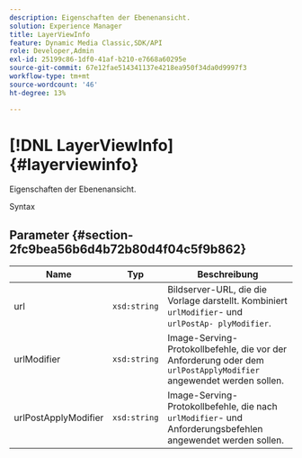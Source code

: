 ```yaml
---
description: Eigenschaften der Ebenenansicht.
solution: Experience Manager
title: LayerViewInfo
feature: Dynamic Media Classic,SDK/API
role: Developer,Admin
exl-id: 25199c86-1df0-41af-b210-e7668a60295e
source-git-commit: 67e12fae514341137e4218ea950f34da0d9997f3
workflow-type: tm+mt
source-wordcount: '46'
ht-degree: 13%

---
```


# [!DNL LayerViewInfo]{#layerviewinfo}

Eigenschaften der Ebenenansicht.

Syntax

## Parameter {#section-2fc9bea56b6d4b72b80d4f04c5f9b862}

| Name | Typ | Beschreibung |
|---|---|---|
| url | `xsd:string` | Bildserver-URL, die die Vorlage darstellt. Kombiniert `urlModifier`- und `urlPostAp- plyModifier`. |
| urlModifier | `xsd:string` | Image-Serving-Protokollbefehle, die vor der Anforderung oder dem `urlPostApplyModifier` angewendet werden sollen. |
| urlPostApplyModifier | `xsd:string` | Image-Serving-Protokollbefehle, die nach `urlModifier`- und Anforderungsbefehlen angewendet werden sollen. |

